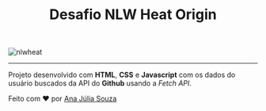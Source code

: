 <h1 align="center">Desafio NLW Heat Origin</h1><br>

![nlwheat](https://user-images.githubusercontent.com/82847509/138574003-4e94987d-9970-4c8e-9a0e-887ebf4fda0f.gif)

---
Projeto desenvolvido com __HTML__, __CSS__ e __Javascript__ com os dados do usuário buscados da API do __Github__ usando a *Fetch API*.

Feito com :heart: por [Ana Júlia Souza](https://github.com/AJuliaSouza)
